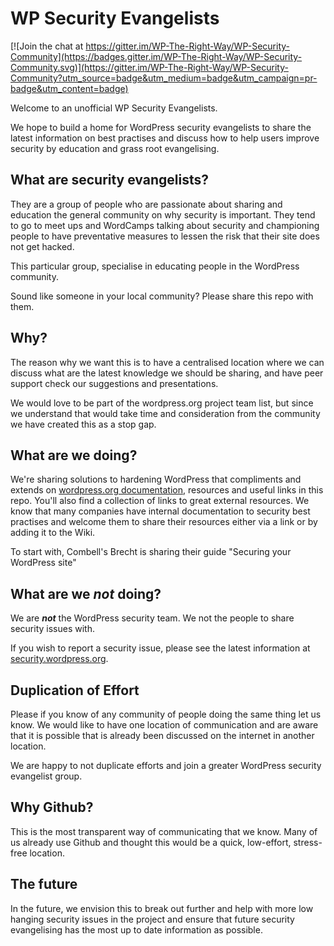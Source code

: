 # WP Security Evangelists

[![Join the chat at https://gitter.im/WP-The-Right-Way/WP-Security-Community](https://badges.gitter.im/WP-The-Right-Way/WP-Security-Community.svg)](https://gitter.im/WP-The-Right-Way/WP-Security-Community?utm_source=badge&utm_medium=badge&utm_campaign=pr-badge&utm_content=badge)

Welcome to an unofficial WP Security Evangelists.

We hope to build a home for WordPress security evangelists to share the latest information on best practises and discuss how to help users improve security by education and grass root evangelising. 

## What are security evangelists?

They are a group of people who are passionate about sharing and education the general community on why security is important. They tend to go to meet ups and WordCamps talking about security and championing people to have preventative measures to lessen the risk that their site does not get hacked. 

This particular group, specialise in educating people in the WordPress community. 

Sound like someone in your local community? Please share this repo with them.

## Why?
The reason why we want this is to have a centralised location where we can discuss what are the latest knowledge we should be sharing, and have peer support check our suggestions and presentations.

We would love to be part of the wordpress.org project team list, but since we understand that would take time and consideration from the community we have created this as a stop gap. 

## What are we doing?
We're sharing solutions to hardening WordPress that compliments and extends on [wordpress.org documentation](http://codex.wordpress.org/Hardening_WordPress), resources and useful links in this repo. You'll also find a collection of links to great external resources. We know that many companies have internal documentation to security best practises and welcome them to share their resources either via a link or by adding it to the Wiki.  

To start with, Combell's Brecht is sharing their guide "Securing your WordPress site"

## What are we *not* doing?

We are __*not*__ the WordPress security team. We not the people to share security issues with. 

If you wish to report a security issue, please see the latest information at [security.wordpress.org](http://security.wordpress.org).

## Duplication of Effort

Please if you know of any community of people doing the same thing let us know. We would like to have one location of communication and are aware that it is possible that is already been discussed on the internet in another location.

We are happy to not duplicate efforts and join a greater WordPress security evangelist group.

## Why Github?

This is the most transparent way of communicating that we know. Many of us already use Github and thought this would be a quick, low-effort, stress-free location.  

## The future
In the future, we envision this to break out further and help with more low hanging security issues in the project and ensure that future security evangelising has the most up to date information as possible. 
